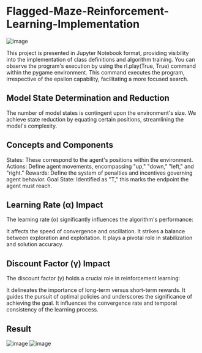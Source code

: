 # Flagged-Maze-Reinforcement-Learning-Implementation

![image](https://github.com/proshir/Flagged-Maze-Reinforcement-Learning-Implementation/assets/19504971/528d8f88-c4e6-439c-a5af-fc24b8a03ae5)

This project is presented in Jupyter Notebook format, providing visibility into the implementation of class definitions and algorithm training. You can observe the program's execution by using the rl.play(True, True) command within the pygame environment. This command executes the program, irrespective of the epsilon capability, facilitating a more focused search.

## Model State Determination and Reduction

The number of model states is contingent upon the environment's size. We achieve state reduction by equating certain positions, streamlining the model's complexity.

## Concepts and Components

States: These correspond to the agent's positions within the environment.
Actions: Define agent movements, encompassing "up," "down," "left," and "right."
Rewards: Define the system of penalties and incentives governing agent behavior.
Goal State: Identified as "T," this marks the endpoint the agent must reach.

## Learning Rate (α) Impact

The learning rate (α) significantly influences the algorithm's performance:

It affects the speed of convergence and oscillation.
It strikes a balance between exploration and exploitation.
It plays a pivotal role in stabilization and solution accuracy.

## Discount Factor (γ) Impact

The discount factor (γ) holds a crucial role in reinforcement learning:

It delineates the importance of long-term versus short-term rewards.
It guides the pursuit of optimal policies and underscores the significance of achieving the goal.
It influences the convergence rate and temporal consistency of the learning process.

## Result
![image](https://github.com/proshir/Flagged-Maze-Reinforcement-Learning-Implementation/assets/19504971/3235df6e-fa53-4814-9b6a-ab5212f97603)
![image](https://github.com/proshir/Flagged-Maze-Reinforcement-Learning-Implementation/assets/19504971/b4b7c689-5cc4-4496-aeb8-a517e4cb37dc)
